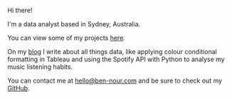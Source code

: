 Hi there!

I'm a data analyst based in Sydney, Australia.

You can view some of my projects [here](https://ben-nour.com/projects/).

On my [blog](https://ben-nour.com/blog/) I write about all things data, like applying colour conditional formatting in Tableau and using the Spotify API with Python to analyse my music listening habits.

You can contact me at [hello@ben-nour.com](mailto:hello@ben-nour.com) and be sure to check out my [GitHub](https://github.com/ben-nour).

